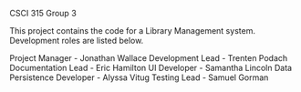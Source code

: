 CSCI 315 Group 3

This project contains the code for a Library Management system. Development roles are listed below.

Project Manager - Jonathan Wallace
Development Lead - Trenten Podach
Documentation Lead - Eric Hamilton
UI Developer - Samantha Lincoln
Data Persistence Developer - Alyssa Vitug
Testing Lead - Samuel Gorman